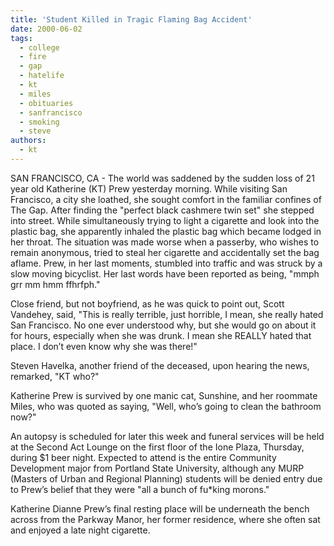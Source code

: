 ```yaml
---
title: 'Student Killed in Tragic Flaming Bag Accident'
date: 2000-06-02
tags:
  - college
  - fire
  - gap
  - hatelife
  - kt
  - miles
  - obituaries
  - sanfrancisco
  - smoking
  - steve
authors:
  - kt
---
```


SAN FRANCISCO, CA - The world was saddened by the sudden loss of 21 year old Katherine (KT) Prew yesterday morning. While visiting San Francisco, a city she loathed, she sought comfort in the familiar confines of The Gap. After finding the "perfect black cashmere twin set" she stepped into street. While simultaneously trying to light a cigarette and look into the plastic bag, she apparently inhaled the plastic bag which became lodged in her throat. The situation was made worse when a passerby, who wishes to remain anonymous, tried to steal her cigarette and accidentally set the bag aflame. Prew, in her last moments, stumbled into traffic and was struck by a slow moving bicyclist. Her last words have been reported as being, "mmph grr mm hmm ffhrfph."

Close friend, but not boyfriend, as he was quick to point out, Scott Vandehey, said, "This is really terrible, just horrible, I mean, she really hated San Francisco. No one ever understood why, but she would go on about it for hours, especially when she was drunk. I mean she REALLY hated that place. I don’t even know why she was there!"

Steven Havelka, another friend of the deceased, upon hearing the news, remarked, "KT who?"

Katherine Prew is survived by one manic cat, Sunshine, and her roommate Miles, who was quoted as saying, "Well, who’s going to clean the bathroom now?"

An autopsy is scheduled for later this week and funeral services will be held at the Second Act Lounge on the first floor of the Ione Plaza, Thursday, during $1 beer night. Expected to attend is the entire Community Development major from Portland State University, although any MURP (Masters of Urban and Regional Planning) students will be denied entry due to Prew’s belief that they were "all a bunch of fu\*king morons."

Katherine Dianne Prew’s final resting place will be underneath the bench across from the Parkway Manor, her former residence, where she often sat and enjoyed a late night cigarette.

